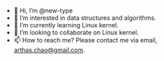 - 👋 Hi, I’m @new-type
- 👀 I’m interested in data structures and algorithms.
- 🌱 I’m currently learning Linux kernel.
- 💞️ I’m looking to collaborate on Linux kernel.
- 📫 How to reach me? Please contact me via email, arthas.chao@gmail.com.

<!---
new-type/new-type is a ✨ special ✨ repository because its `README.md` (this file) appears on your GitHub profile.
You can click the Preview link to take a look at your changes.
--->
